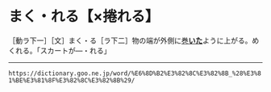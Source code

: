 # まく・れる【×捲れる】

［動ラ下一］［文］まく・る［ラ下二］物の端が外側に[巻**いた**](%E3%81%BE%E3%81%8F%EF%BC%88%E5%B7%BB%E3%81%8F%EF%BC%8F%E6%8D%B2%E3%81%8F%EF%BC%89.md)ように上がる。めくれる。「スカートが―・れる」

---
`https://dictionary.goo.ne.jp/word/%E6%8D%B2%E3%82%8C%E3%82%8B_%28%E3%81%BE%E3%81%8F%E3%82%8C%E3%82%8B%29/`
